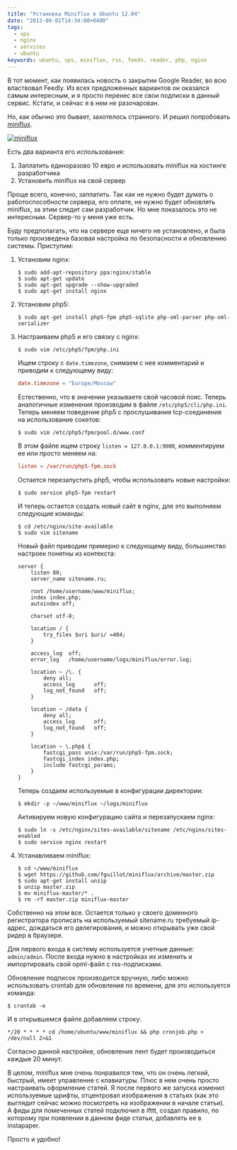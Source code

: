```yaml
---
title: "Установка Miniflux в Ubuntu 12.04"
date: "2013-09-01T14:34:00+0400"
tags:
  - vps
  - nginx
  - services
  - ubuntu
keywords: ubuntu, vps, miniflux, rss, feeds, reader, php, nginx
---
```

В тот момент, как появилась новость о закрытии Google Reader, во всю властвовал Feedly. Из всех предложенных вариантов он оказался самым интересным, и я просто перенес все свои подписки в данный сервис. Кстати, и сейчас я в нем не разочарован.

Но, как обычно это бывает, захотелось странного. И решил попробовать [miniflux](http://miniflux.net/ "Miniflux is a minimalist and open source rss reader").

[![miniflux](https://static.juev.org/2013/09/miniflux-th.jpg)](https://static.juev.org/2013/09/miniflux.png "Miniflux")

Есть два варианта его использования:

1. Заплатить единоразово 10 евро и использовать miniflux на хостинге разработчика
2. Установить miniflux на свой сервер

Проще всего, конечно, заплатить. Так как не нужно будет думать о работоспособности сервера, его оплате, не нужно будет обновлять miniflux, за этим следит сам разработчик. Но мне показалось это не интересным. Сервер-то у меня уже есть.

Буду предполагать, что на сервере еще ничего не установлено, и была только произведена базовая настройка по безопасности и обновлению системы. Приступим:

1. Установим nginx:

    ```shell
    $ sudo add-apt-repository ppa:nginx/stable
    $ sudo apt-get update
    $ sudo apt-get upgrade --show-upgraded
    $ sudo apt-get install nginx
    ```

2. Установим php5:

    ```shell
    $ sudo apt-get install php5-fpm php5-sqlite php-xml-parser php-xml-serializer
    ```

3. Настраиваем php5 и его связку с nginx:

    ```shell
    $ sudo vim /etc/php5/fpm/php.ini
    ```

    Ищем строку с `date.timezone`, снимаем с нее комментарий и приводим к следующему виду:

    ```conf
    date.timezone = "Europe/Moscow"
    ```

    Естественно, что в значении указываете свой часовой пояс. Теперь аналогичные изменения производим в файле `/etc/php5/cli/php.ini`. Теперь меняем поведение php5 с прослушивания tcp-соединения на использование сокетов:

    ```shell
    $ sudo vim /etc/php5/fpm/pool.d/www.conf
    ```

    В этом файле ищем строку `listen = 127.0.0.1:9000`, комментируем ее или просто меняем на:

    ```conf
    listen = /var/run/php5-fpm.sock
    ```

    Остается перезапустить php5, чтобы использовать новые настройки:

    ```shell
    $ sudo service php5-fpm restart
    ```

    И теперь остается создать новый сайт в nginx, для это выполняем следующие команды:

    ```shell
    $ cd /etc/nginx/site-available
    $ sudo vim sitename
    ```

    Новый файл приводим примерно к следующему виду, большинство настроек понятны из контекста:

    ```nginx
    server {
        listen 80;
        server_name sitename.ru;

        root /home/username/www/miniflux;
        index index.php;
        autoindex off;

        charset utf-8;

        location / {
            try_files $uri $uri/ =404;
        }

        access_log  off;
        error_log   /home/username/logs/miniflux/error.log;

        location ~ /\. {
            deny all;
            access_log      off;
            log_not_found   off;
        }

        location ~ /data {
            deny all;
            access_log      off;
            log_not_found   off;
        }

        location ~ \.php$ {
            fastcgi_pass unix:/var/run/php5-fpm.sock;
            fastcgi_index index.php;
            include fastcgi_params;
        }
    }
    ```

    Теперь создаем используемые в конфигурации директории:

    ```shell
    $ mkdir -p ~/www/miniflux ~/logs/miniflux
    ```

    Активируем новую конфигурацию сайта и перезапускаем nginx:

    ```shell
    $ sudo ln -s /etc/nginx/sites-available/sitename /etc/nginx/sites-enabled
    $ sudo service nginx restart
    ```

4. Устанавливаем miniflux:

    ```shell
    $ cd ~/www/miniflux
    $ wget https://github.com/fguillot/miniflux/archive/master.zip
    $ sudo apt-get install unzip
    $ unzip master.zip
    $ mv miniflux-master/* .
    $ rm -rf master.zip miniflux-master
    ```

Собственно на этом все. Остается только у своего доменного регистратора прописать на используемый sitename.ru требуемый ip-адрес, дождаться его делегирования, и можно открывать уже свой ридер в браузере.

Для первого входа в систему используется учетные данные: `admin/admin`. После входа нужно в настройках их изменить и импортировать свой opml-файл с rss-подписками.

Обновление подписок производится вручную, либо можно использовать crontab для обновления по времени, для это используется команда:

```shell
$ crontab -e
```

И в открывшемся файле добавляем строку:

```text
*/20 * * * * cd /home/ubuntu/www/miniflux && php cronjob.php > /dev/null 2>&1
```

Согласно данной настройке, обновление лент будет производиться каждые 20 минут.

В целом, miniflux мне очень понравился тем, что он очень легкий, быстрый, имеет управление с клавиатуры. Плюс в нем очень просто настраивать оформление статей. Я после первого же запуска изменил используемые шрифты, отцентровал изображения в статьях (как это выглядит сейчас можно посмотреть на изображении в начале статьи). А фиды для помеченных статей подключил в ifttt, создал правило, по которому при появлении в данном фиде статьи, добавлять ее в instapaper.

Просто и удобно!
